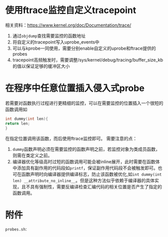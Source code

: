 # 使用ftrace监控自定义tracepoint
相关资料：https://www.kernel.org/doc/Documentation/trace/
1. 通过`objdump`查找需要监控的函数地址
2. 将自定义的tracepoint写入uprobe_events中
3. 可以与kprobe一同使用，需要分别enable自定义的uprobe和ftrace提供的probes
4. tracepoint高频触发时，需要调整/sys/kernel/debug/tracing/buffer_size_kb的值以保证足够的缓冲区大小
# 在程序中任意位置插入侵入式probe
若需要对函数执行过程进行更精细的监控，可以在需要监控的位置插入一个很短的函数调用如
```c
int dummy(int len){
return len;
}
```
在指定位置调用该函数，而后使用ftrace监控即可。
需要注意的点：
1. `dummy`函数声明必须在需要监控的函数声明之前，若监控对象为类成员函数，则需在类定义之前。
2. 编译器优化等级高时过短的函数调用可能会被inline展开，此时需要在函数体中添加具有副作用的代码段如`printf`，保证副作用代码段不会被触发即可。也可在函数声明时向编译器提供编译标志，防止该函数被优化,如`int dummy(int len) __attribute_no_inline__`。但是这种方法似乎依赖于编译器的具体实现，且不具有强制性，需要反编译检查汇编代码的相关位置是否产生了指定的函数调用。
# 附件
`probes.sh`: